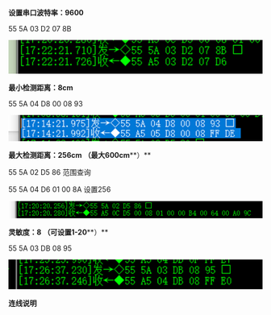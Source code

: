 **设置串口波特率：9600**

55 5A 03 D2 07 8B

![image-20250526221029842](./media/image-20250526221029842.png)

**最小检测距离：8cm** 

55 5A 04 D8 00 08 93

![image-20250526221041503](./media/image-20250526221041503.png)

**最大检测距离：256cm** **（最大600cm****）**  

55 5A 02 D5 86 范围查询

55 5A 04 D6 01 00 8A  设置256

 ![image-20250526221049257](./media/image-20250526221049257.png)

**灵敏度：8** **（可设置1-20****）**  

55 5A 03 DB 08 95

 ![image-20250526221130952](./media/image-20250526221130952.png)

**连线说明**

 

 

 

 

 

 